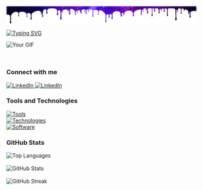 ![---](https://github.com/GalexY727/GalexY727/blob/main/media/DripBanner.png)
<p align="center">
    
[![Typing SVG](https://readme-typing-svg.demolab.com/?lines=Hello+There+Stranger+!!!👋)](https://git.io/typing-svg)

![Your GIF](https://media.giphy.com/media/26ufnwz3wDUli7GU0/giphy.gif)

<br>

 <h3>Connect with me </h3>
  <a href="mailto:thavindul@gmail.com" target="_blank">
    <img src="https://skillicons.dev/icons?i=gmail&theme=dark" alt="LinkedIn" />
  </a>
  <a href="mailto:thavindul2gmail.com" target="_blank">
    <img src="https://skillicons.dev/icons?i=linkedin&theme=dark" alt="LinkedIn" />
  </a>
<div align="left">
  <h3>Tools and Technologies</h3>
  <div>
    <a href="https://skillicons.dev">
      <img src="https://skillicons.dev/icons?i=aws,git,github,bitbucket,postman,docker,kubernetes,vscode&theme=dark" alt="Tools" />
    </a>
  </div>
  <div>
    <a href="https://skillicons.dev">
      <img src="https://skillicons.dev/icons?i=html,css,js,bootstrap,tailwind,react,vue,nodejs,php,mongodb,firebase,flutter,kotlin,sql," alt="Technologies" />
    </a>
  </div>
  <div>
    <a href="https://skillicons.dev">
      <img src="https://skillicons.dev/icons?i=figma&theme=dark" alt="Software" />
    </a>
  </div>
</div>

<div align="left">
  <h3>GitHub Stats</h3>
  <img src="https://github-readme-stats.vercel.app/api/top-langs?username=IthavinduU&show_icons=true&theme=dark&locale=en&layout=compact" alt="Top Languages" />
</div>

<br>

<div align="left">
  <img src="https://github-readme-stats.vercel.app/api?username=IthavinduU&show_icons=true&theme=dark&cache_seconds=1800&locale=en" alt="GitHub Stats" />
</div>

<br>

<div align="left">
  <img src="https://github-readme-streak-stats.herokuapp.com/?user=IthavinduU&theme=dark" alt="GitHub Streak" />
</div>

<br>
<!--
**IthavinduU/IthavinduU** is a ✨ _special_ ✨ repository because its `README.md` (this file) appears on your GitHub profile.

Here are some ideas to get you started:

- 🔭 I’m currently working on ...
- 🌱 I’m currently learning ...
- 👯 I’m looking to collaborate on ...
- 🤔 I’m looking for help with ...
- 💬 Ask me about ...
- 📫 How to reach me: ...
- 😄 Pronouns: ...
- ⚡ Fun fact: ...
-->
